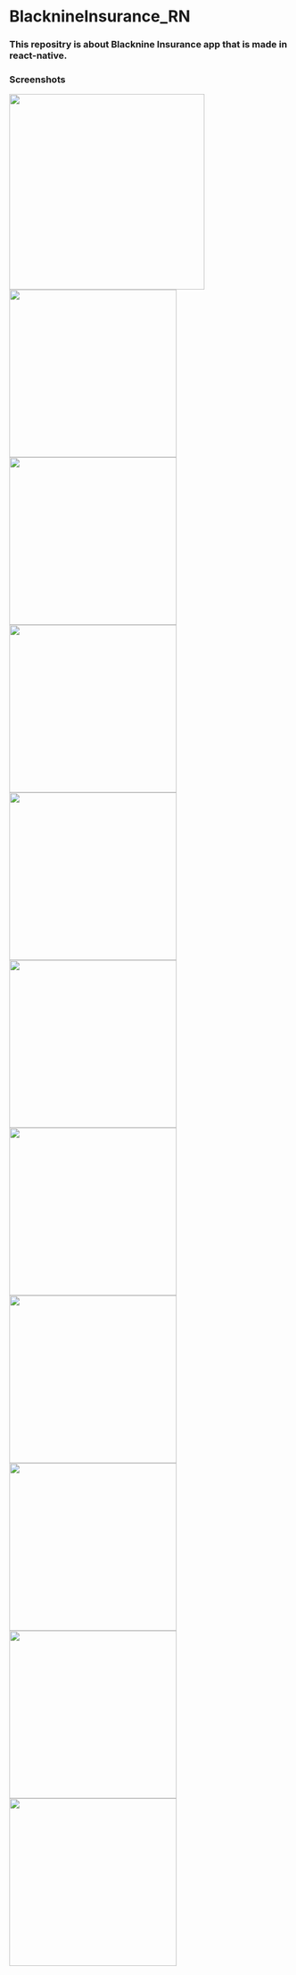 # BlacknineInsurance_RN

### This repositry is about Blacknine Insurance app that is made in react-native.

### Screenshots
<img src =Screenshots/A.png width="350">

<img src =Screenshots/B.png width="300">

<img src =Screenshots/C.png width="300">

<img src =Screenshots/D.png width="300">

<img src =Screenshots/E.png width="300">

<img src =Screenshots/F.png width="300">

<img src =Screenshots/G.png width="300">

<img src =Screenshots/H.png width="300">

<img src =Screenshots/I.png width="300">

<img src =Screenshots/J.png width="300">

<img src =Screenshots/K.png width="300">
